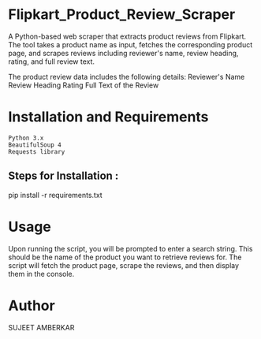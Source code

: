 # Flipkart_Product_Review_Scraper
A Python-based web scraper that extracts product reviews from Flipkart. The tool takes a product name as input, fetches the corresponding product page, and scrapes reviews including reviewer's name, review heading, rating, and full review text.

The product review data includes the following details:
    Reviewer's Name
    Review Heading
    Rating
    Full Text of the Review
    
# Installation and Requirements
    Python 3.x
    BeautifulSoup 4
    Requests library
    
 ## Steps for Installation :
   pip install -r requirements.txt

    
# Usage
Upon running the script, you will be prompted to enter a search string. This should be the name of the product you want to retrieve reviews for. The script will fetch the product page, scrape the reviews, and then display them in the console.

# Author 
SUJEET AMBERKAR
